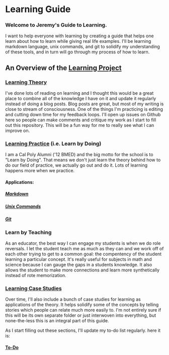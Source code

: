 Learning Guide
==============

### Welcome to Jeremy's Guide to Learning.

I want to help everyone with learning by creating a guide that helps one learn about how to learn while giving real life examples. I'll be learning markdown language, unix commands, and git to solidify my understanding of these tools, and in turn will go through my process of how to learn.

## An Overview of the [Learning Project](learning)

### [Learning Theory](learning/theory.md)

I've done lots of reading on learning and I thought this would be a great place to combine all of the knowledge I have on it and update it regularly instead of doing a blog posts. Blog posts are great, but most of my writing is close to stream of consciousness. One of the things I'm practicing is editing and cutting down time for my feedback loops. I'll open up issues on Github here so people can make comments and critique my work as I start to fill out this repository. This will be a fun way for me to really see what I can improve on.

### [Learning Practice](learning/practice.md) (i.e. Learn by Doing)

I am a Cal Poly Alumni ('12 BMED) and the big motto for the school is to "Learn by Doing". That means we don't just learn the theory behind how to do our field of practice, we actually go out and do it. Lots of learning happens more when we practice.

#### Applications:

##### [Markdown](markdown)
##### [Unix Commands](unix)
##### [Git](git)

### Learn by Teaching

As an educator, the best way I can engage my students is when we do role reversals. I let the student teach me as much as they can and we work off of each other trying to get to a common goal: the compentency of the student learning a particular concept. It's really useful for subjects in math and science because I can gauge the gaps in a students knowledge. It also allows the student to make more connections and learn more synthetically instead of rote memorization.

### [Learning Case Studies](learning/studies.md)

Over time, I'll also include a bunch of case studies for learning as applications of the theory. It helps solidify some of the concepts by telling stories which people can relate much more easily to. I'm not entirely sure if this will be its own separate folder or just interwoven into everything, but none-the-less this is an integral part of this guide.

As I start filling out these sections, I'll update my to-do list regularly. here it is:

#### [To-Do](to-do.md)
